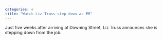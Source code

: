 ```yaml
---
categories: e
title: "Watch Liz Truss step down as PM"
---
```

Just five weeks after arriving at Downing Street, Liz Truss announces she is stepping down from the job.